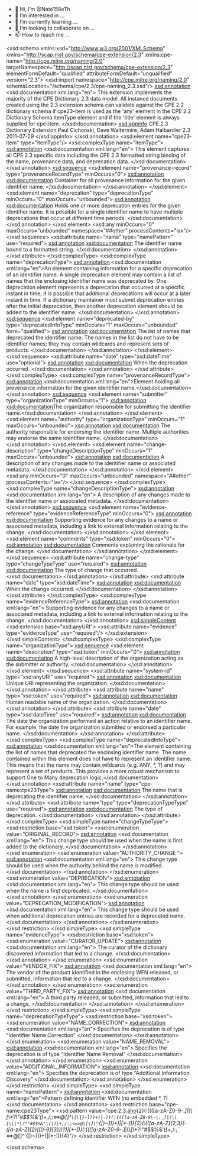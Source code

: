 - 👋 Hi, I’m @Nate158eTh
- 👀 I’m interested in ...
- 🌱 I’m currently learning ...
- 💞️ I’m looking to collaborate on ...
- 📫 How to reach me ...

<!---
Nate158eTh/Nate158eTh is a ✨ special ✨ repository because its `README.md` (this file) appears on your GitHub profile.
You can click the Preview link to take a look at your changes.
--->
<xsd:schema xmlns:xsd="http://www.w3.org/2001/XMLSchema" xmlns="http://scap.nist.gov/schema/cpe-extension/2.3" xmlns:cpe-name="http://cpe.mitre.org/naming/2.0" targetNamespace="http://scap.nist.gov/schema/cpe-extension/2.3" elementFormDefault="qualified" attributeFormDefault="unqualified" version="2.3">
<xsd:import namespace="http://cpe.mitre.org/naming/2.0" schemaLocation="/schema/cpe/2.3/cpe-naming_2.3.xsd"/>
<xsd:annotation>
<xsd:documentation xml:lang="en"> This extension implements the majority of the CPE Dictionary 2.3 data model. All instance documents created using the 2.3 extension schema can validate against the CPE 2.2 dictionary schema if cpe23-item is used as the 'any' element in the CPE 2.2 Dictionary Schema itemType element and if the 'title' element is always supplied for cpe-item. </xsd:documentation>
<xsd:appinfo>
<schema>CPE 2.3 Dictionary Extension</schema>
<author>Paul Cichonski, Dave Waltermire, Adam Halbardier</author>
<version>2.3</version>
<date>2011-07-29</date>
</xsd:appinfo>
</xsd:annotation>
<xsd:element name="cpe23-item" type="itemType"/>
<xsd:complexType name="itemType">
<xsd:annotation>
<xsd:documentation xml:lang="en"> This element captures all CPE 2.3 specific data including the CPE 2.3 formatted string binding of the name, provenance data, and deprecation data. </xsd:documentation>
</xsd:annotation>
<xsd:sequence>
<xsd:element name="provenance-record" type="provenanceRecordType" minOccurs="0">
<xsd:annotation>
<xsd:documentation> Container for all provenance information for the given identifier name. </xsd:documentation>
</xsd:annotation>
</xsd:element>
<xsd:element name="deprecation" type="deprecationType" minOccurs="0" maxOccurs="unbounded">
<xsd:annotation>
<xsd:documentation> Holds one or more deprecation entries for the given identifier name. It is possible for a single identifier name to have multiple deprecations that occur at different time periods. </xsd:documentation>
</xsd:annotation>
</xsd:element>
<xsd:any minOccurs="0" maxOccurs="unbounded" namespace="##other" processContents="lax"/>
</xsd:sequence>
<xsd:attribute name="name" type="namePattern" use="required">
<xsd:annotation>
<xsd:documentation> The identifier name bound to a formatted string. </xsd:documentation>
</xsd:annotation>
</xsd:attribute>
</xsd:complexType>
<xsd:complexType name="deprecationType">
<xsd:annotation>
<xsd:documentation xml:lang="en">An element containing information for a specific deprecation of an identifier name. A single deprecation element may contain a list of names that the enclosing identifier name was deprecated by. One deprecation element represents a deprecation that occurred at a specific instant in time; it is possible that additional deprecations will occur at a later instant in time. If a dictionary maintainer must submit deprecation entries after the initial deprecation, then another deprecation element should be added to the identifier name. </xsd:documentation>
</xsd:annotation>
<xsd:sequence>
<xsd:element name="deprecated-by" type="deprecatedInfoType" minOccurs="1" maxOccurs="unbounded" form="qualified">
<xsd:annotation>
<xsd:documentation> The list of names that deprecated the identifier name. The names in the list do not have to be identifier names; they may contain wildcards and represent sets of products. </xsd:documentation>
</xsd:annotation>
</xsd:element>
</xsd:sequence>
<xsd:attribute name="date" type="xsd:dateTime" use="optional">
<xsd:annotation>
<xsd:documentation> When the deprecation occurred. </xsd:documentation>
</xsd:annotation>
</xsd:attribute>
</xsd:complexType>
<xsd:complexType name="provenanceRecordType">
<xsd:annotation>
<xsd:documentation xml:lang="en">Element holding all provenance information for the given identifier name.</xsd:documentation>
</xsd:annotation>
<xsd:sequence>
<xsd:element name="submitter" type="organizationType" minOccurs="1">
<xsd:annotation>
<xsd:documentation>The organization responsible for submitting the identifier name.</xsd:documentation>
</xsd:annotation>
</xsd:element>
<xsd:element name="authority" type="organizationType" minOccurs="1" maxOccurs="unbounded">
<xsd:annotation>
<xsd:documentation> The authority responsible for endorsing the identifier name. Multiple authorities may endorse the same identifier name. </xsd:documentation>
</xsd:annotation>
</xsd:element>
<xsd:element name="change-description" type="changeDescriptionType" minOccurs="1" maxOccurs="unbounded">
<xsd:annotation>
<xsd:documentation> A description of any changes made to the identifier name or associated metadata. </xsd:documentation>
</xsd:annotation>
</xsd:element>
<xsd:any minOccurs="0" maxOccurs="unbounded" namespace="##other" processContents="lax"/>
</xsd:sequence>
</xsd:complexType>
<xsd:complexType name="changeDescriptionType">
<xsd:annotation>
<xsd:documentation xml:lang="en"> A description of any changes made to the identifier name or associated metadata. </xsd:documentation>
</xsd:annotation>
<xsd:sequence>
<xsd:element name="evidence-reference" type="evidenceReferenceType" minOccurs="0">
<xsd:annotation>
<xsd:documentation> Supporting evidence for any changes to a name or associated metadata, including a link to external information relating to the change. </xsd:documentation>
</xsd:annotation>
</xsd:element>
<xsd:element name="comments" type="xsd:token" minOccurs="0">
<xsd:annotation>
<xsd:documentation> Comments explaining the rationale for the change. </xsd:documentation>
</xsd:annotation>
</xsd:element>
</xsd:sequence>
<xsd:attribute name="change-type" type="changeTypeType" use="required">
<xsd:annotation>
<xsd:documentation> The type of change that occurred. </xsd:documentation>
</xsd:annotation>
</xsd:attribute>
<xsd:attribute name="date" type="xsd:dateTime">
<xsd:annotation>
<xsd:documentation> When the change occurred. </xsd:documentation>
</xsd:annotation>
</xsd:attribute>
</xsd:complexType>
<xsd:complexType name="evidenceReferenceType">
<xsd:annotation>
<xsd:documentation xml:lang="en"> Supporting evidence for any changes to a name or associated metadata, including a link to external information relating to the change. </xsd:documentation>
</xsd:annotation>
<xsd:simpleContent>
<xsd:extension base="xsd:anyURI">
<xsd:attribute name="evidence" type="evidenceType" use="required"/>
</xsd:extension>
</xsd:simpleContent>
</xsd:complexType>
<xsd:complexType name="organizationType">
<xsd:sequence>
<xsd:element name="description" type="xsd:token" minOccurs="0">
<xsd:annotation>
<xsd:documentation> A high-level description of the organization acting as the submitter or authority. </xsd:documentation>
</xsd:annotation>
</xsd:element>
</xsd:sequence>
<xsd:attribute name="system-id" type="xsd:anyURI" use="required">
<xsd:annotation>
<xsd:documentation> Unique URI representing the organization. </xsd:documentation>
</xsd:annotation>
</xsd:attribute>
<xsd:attribute name="name" type="xsd:token" use="required">
<xsd:annotation>
<xsd:documentation> Human readable name of the organization. </xsd:documentation>
</xsd:annotation>
</xsd:attribute>
<xsd:attribute name="date" type="xsd:dateTime" use="required">
<xsd:annotation>
<xsd:documentation> The date the organization performed an action relative to an identifier name. For example, the date the organization submitted or endorsed a particular name. </xsd:documentation>
</xsd:annotation>
</xsd:attribute>
</xsd:complexType>
<xsd:complexType name="deprecatedInfoType">
<xsd:annotation>
<xsd:documentation xml:lang="en">The element containing the list of names that deprecated the enclosing identifier name. The name contained within this element does not have to represent an identifier name. This means that the name may contain wildcards (e.g. ANY, *, ?) and may represent a set of products. This provides a more robust mechanism to support One to Many deprecation logic.</xsd:documentation>
</xsd:annotation>
<xsd:attribute name="name" type="cpe-name:cpe23Type">
<xsd:annotation>
<xsd:documentation> The name that is deprecating the identifier name. </xsd:documentation>
</xsd:annotation>
</xsd:attribute>
<xsd:attribute name="type" type="deprecationTypeType" use="required">
<xsd:annotation>
<xsd:documentation> The type of deprecation. </xsd:documentation>
</xsd:annotation>
</xsd:attribute>
</xsd:complexType>
<xsd:simpleType name="changeTypeType">
<xsd:restriction base="xsd:token">
<xsd:enumeration value="ORIGINAL_RECORD">
<xsd:annotation>
<xsd:documentation xml:lang="en"> This change type should be used when the name is first added to the dictionary. </xsd:documentation>
</xsd:annotation>
</xsd:enumeration>
<xsd:enumeration value="AUTHORITY_CHANGE ">
<xsd:annotation>
<xsd:documentation xml:lang="en"> This change type should be used when the authority behind the name is modified. </xsd:documentation>
</xsd:annotation>
</xsd:enumeration>
<xsd:enumeration value="DEPRECATION">
<xsd:annotation>
<xsd:documentation xml:lang="en"> This change type should be used when the name is first deprecated. </xsd:documentation>
</xsd:annotation>
</xsd:enumeration>
<xsd:enumeration value="DEPRECATION_MODIFICATION">
<xsd:annotation>
<xsd:documentation xml:lang="en"> This change type should be used when additional deprecation entries are recorded for a deprecated name. </xsd:documentation>
</xsd:annotation>
</xsd:enumeration>
</xsd:restriction>
</xsd:simpleType>
<xsd:simpleType name="evidenceType">
<xsd:restriction base="xsd:token">
<xsd:enumeration value="CURATOR_UPDATE">
<xsd:annotation>
<xsd:documentation xml:lang="en"> The curator of the dictionary discovered information that led to a change. </xsd:documentation>
</xsd:annotation>
</xsd:enumeration>
<xsd:enumeration value="VENDOR_FIX">
<xsd:annotation>
<xsd:documentation xml:lang="en"> The vendor of the product identified in the enclosing WFN released, or submitted, information that led to a change. </xsd:documentation>
</xsd:annotation>
</xsd:enumeration>
<xsd:enumeration value="THIRD_PARTY_FIX">
<xsd:annotation>
<xsd:documentation xml:lang="en"> A third party released, or submitted, information that led to a change. </xsd:documentation>
</xsd:annotation>
</xsd:enumeration>
</xsd:restriction>
</xsd:simpleType>
<xsd:simpleType name="deprecationTypeType">
<xsd:restriction base="xsd:token">
<xsd:enumeration value="NAME_CORRECTION">
<xsd:annotation>
<xsd:documentation xml:lang="en"> Specifies the deprecation is of type “Identifier Name Correction” </xsd:documentation>
</xsd:annotation>
</xsd:enumeration>
<xsd:enumeration value="NAME_REMOVAL">
<xsd:annotation>
<xsd:documentation xml:lang="en"> Specifies the deprecation is of type “Identifier Name Removal” </xsd:documentation>
</xsd:annotation>
</xsd:enumeration>
<xsd:enumeration value="ADDITIONAL_INFORMATION">
<xsd:annotation>
<xsd:documentation xml:lang="en"> Specifies the deprecation is of type “Additional Information Discovery” </xsd:documentation>
</xsd:annotation>
</xsd:enumeration>
</xsd:restriction>
</xsd:simpleType>
<xsd:simpleType name="namePattern">
<xsd:annotation>
<xsd:documentation xml:lang="en">Pattern defining identifier WFN (no embedded *, ?)</xsd:documentation>
</xsd:annotation>
<xsd:restriction base="cpe-name:cpe23Type">
<xsd:pattern value="cpe:2\.3:[aho](:(([a-zA-Z0-9\._]|(\\[\\\*\?!"#$$%&'\(\)\+,/:;<=>@\[\]\^`\{\|}~]))|([a-zA-Z0-9\-\._]|(\\[\\\*\?!"#$$%&'\(\)\+,/:;<=>@\[\]\^`\{\|}~])){2,})){2}(:((([a-zA-Z0-9\-\._]|(\\[\\\*\?!"#$$%&'\(\)\+,/:;<=>@\[\]\^`\{\|}~]))+)|-))(:((([a-zA-Z0-9\-\._]|(\\[\\\*\?!"#$$%&'\(\)\+,/:;<=>@\[\]\^`\{\|}~]))+)|[\*\-])){2}(:(([a-zA-Z]{2,3}(-([a-zA-Z]{2}|[0-9]{3}))?)|[\*\-]))(:((([a-zA-Z0-9\-\._]|(\\[\\\*\?!"#$$%&'\(\)\+,/:;<=>@\[\]\^`\{\|}~]))+)|[\*\-])){4}"/>
</xsd:restriction>
</xsd:simpleType>
<!--  ==================================================  -->
<!--  =====  Change History   -->
<!--  ==================================================  -->
<!-- 
        v2.3 - Initial release 
     -->
</xsd:schema>
